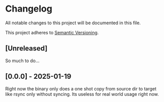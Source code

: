 # Changelog

All notable changes to this project will be documented in this file.

This project adheres to [Semantic Versioning](https://semver.org).

<!--
Note: In this file, do not use the hard wrap in the middle of a sentence for compatibility with GitHub comment style markdown rendering.
-->

## [Unreleased]

So much to do...

## [0.0.0] - 2025-01-19

Right now the binary only does a one shot copy from source dir to target like rsync only without syncing. Its useless for real world usage right now.
